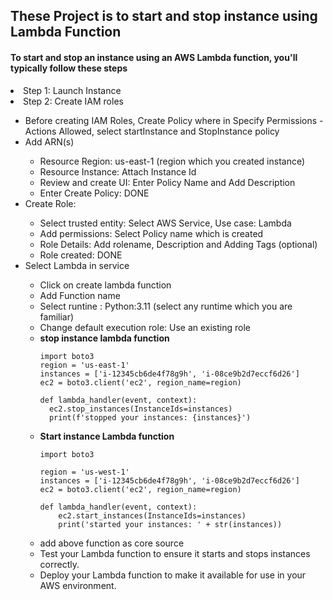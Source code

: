 ## These Project is to start and stop instance using Lambda Function


<h4>To start and stop an instance using an AWS Lambda function, you'll typically follow these steps</h4>

<li>Step 1: Launch Instance</li>
<li>Step 2: Create IAM roles</li>
<ul>
  <li>Before creating IAM Roles, Create Policy where in Specify Permissions - Actions Allowed, select startInstance and StopInstance policy</li>
  <li>Add ARN(s)</li>
    <ul>
      <li>Resource Region: us-east-1 (region which you created instance)</li>
      <li>Resource Instance: Attach Instance Id</li>
      <li>Review and create UI: Enter Policy Name and Add Description</li>
      <li>Enter Create Policy: DONE</li>
    </ul>
  <li>Create Role: </li>
  <ul>
    <li>Select trusted entity: Select AWS Service, Use case: Lambda </li>
    <li>Add permissions: Select Policy name which is created</li>
    <li>Role Details: Add rolename, Description and Adding Tags (optional)</li>
    <li>Role created: DONE</li>
  </ul>
  <li>Select  Lambda in service</li>
  <ul>
    <li>Click on create lambda function</li>
    <li>Add Function name</li>
    <li>Select runtine : Python:3.11 (select any runtime which you are familiar)</li>
    <li>Change default execution role: Use an existing role</li>
    <li><b>stop instance lambda function</b></li>
    
    
    import boto3
    region = 'us-east-1'
    instances = ['i-12345cb6de4f78g9h', 'i-08ce9b2d7eccf6d26']
    ec2 = boto3.client('ec2', region_name=region)

    def lambda_handler(event, context):
      ec2.stop_instances(InstanceIds=instances)
      print(f'stopped your instances: {instances}')

    

<li><b>Start instance Lambda function</b></li>
  
    
    import boto3

    region = 'us-west-1'
    instances = ['i-12345cb6de4f78g9h', 'i-08ce9b2d7eccf6d26']
    ec2 = boto3.client('ec2', region_name=region)

    def lambda_handler(event, context):
        ec2.start_instances(InstanceIds=instances)
        print('started your instances: ' + str(instances))
   

<li>add above function as core source</li>
<li>Test your Lambda function to ensure it starts and stops instances correctly.</li>
<li>Deploy your Lambda function to make it available for use in your AWS environment.</li>
</ul>

</ul>
